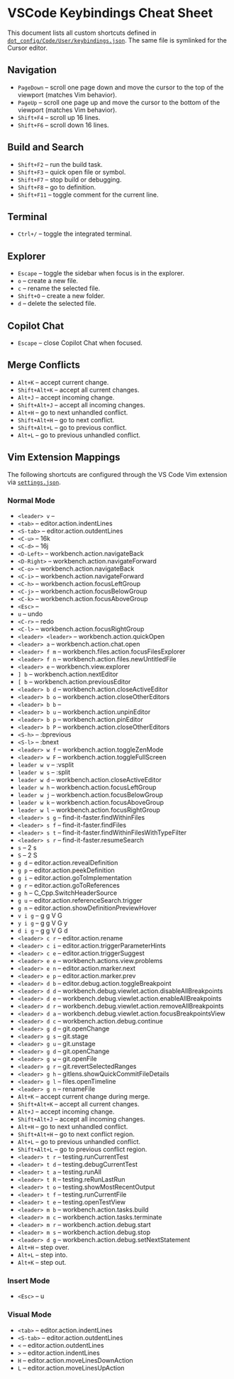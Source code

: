 # VSCode Keybindings Cheat Sheet

This document lists all custom shortcuts defined in [`dot_config/Code/User/keybindings.json`](../dot_config/Code/User/keybindings.json). The same file is symlinked for the Cursor editor.

## Navigation
- `PageDown` – scroll one page down and move the cursor to the top of the viewport (matches Vim behavior).
- `PageUp` – scroll one page up and move the cursor to the bottom of the viewport (matches Vim behavior).
- `Shift+F4` – scroll up 16 lines.
- `Shift+F6` – scroll down 16 lines.

## Build and Search
- `Shift+F2` – run the build task.
- `Shift+F3` – quick open file or symbol.
- `Shift+F7` – stop build or debugging.
- `Shift+F8` – go to definition.
- `Shift+F11` – toggle comment for the current line.

## Terminal
- `Ctrl+/` – toggle the integrated terminal.

## Explorer
- `Escape` – toggle the sidebar when focus is in the explorer.
- `o` – create a new file.
- `c` – rename the selected file.
- `Shift+O` – create a new folder.
- `d` – delete the selected file.

## Copilot Chat
- `Escape` – close Copilot Chat when focused.

## Merge Conflicts
- `Alt+K` – accept current change.
- `Shift+Alt+K` – accept all current changes.
- `Alt+J` – accept incoming change.
- `Shift+Alt+J` – accept all incoming changes.
- `Alt+H` – go to next unhandled conflict.
- `Shift+Alt+H` – go to next conflict.
- `Shift+Alt+L` – go to previous conflict.
- `Alt+L` – go to previous unhandled conflict.


## Vim Extension Mappings

The following shortcuts are configured through the VS Code Vim extension via [`settings.json`](../dot_config/Code/User/settings.json).

### Normal Mode
- `<leader> v` – <C-v>
- `<tab>` – editor.action.indentLines
- `<S-tab>` – editor.action.outdentLines
- `<C-u>` – 16k
- `<C-d>` – 16j
- `<D-Left>` – workbench.action.navigateBack
- `<D-Right>` – workbench.action.navigateForward
- `<C-o>` – workbench.action.navigateBack
- `<C-i>` – workbench.action.navigateForward
- `<C-h>` – workbench.action.focusLeftGroup
- `<C-j>` – workbench.action.focusBelowGroup
- `<C-k>` – workbench.action.focusAboveGroup
- `<Esc>` – <Esc>
- `u` – undo
- `<C-r>` – redo
- `<C-l>` – workbench.action.focusRightGroup
- `<leader> <leader>` – workbench.action.quickOpen
- `<leader> a` – workbench.action.chat.open
- `<leader> f m` – workbench.files.action.focusFilesExplorer
- `<leader> f n` – workbench.action.files.newUntitledFile
- `<leader> e` – workbench.view.explorer
- `] b` – workbench.action.nextEditor
- `[ b` – workbench.action.previousEditor
- `<leader> b d` – workbench.action.closeActiveEditor
- `<leader> b o` – workbench.action.closeOtherEditors
- `<leader> b b` – <C-6>
- `<leader> b u` – workbench.action.unpinEditor
- `<leader> b p` – workbench.action.pinEditor
- `<leader> b P` – workbench.action.closeOtherEditors
- `<S-h>` – :bprevious
- `<S-l>` – :bnext
- `<leader> w f` – workbench.action.toggleZenMode
- `<leader> w F` – workbench.action.toggleFullScreen
- `leader w v` – :vsplit
- `leader w s` – :split
- `leader w d` – workbench.action.closeActiveEditor
- `leader w h` – workbench.action.focusLeftGroup
- `leader w j` – workbench.action.focusBelowGroup
- `leader w k` – workbench.action.focusAboveGroup
- `leader w l` – workbench.action.focusRightGroup
- `<leader> s g` – find-it-faster.findWithinFiles
- `<leader> s f` – find-it-faster.findFiles
- `<leader> s t` – find-it-faster.findWithinFilesWithTypeFilter
- `<leader> s r` – find-it-faster.resumeSearch
- `s` – <leader> <leader> 2 s
- `S` – <leader> <leader> 2 S
- `g d` – editor.action.revealDefinition
- `g p` – editor.action.peekDefinition
- `g i` – editor.action.goToImplementation
- `g r` – editor.action.goToReferences
- `g h` – C_Cpp.SwitchHeaderSource
- `g u` – editor.action.referenceSearch.trigger
- `g n` – editor.action.showDefinitionPreviewHover
- `v i g` – g g V G
- `y i g` – g g V G y
- `d i g` – g g V G d
- `<leader> c r` – editor.action.rename
- `<leader> c i` – editor.action.triggerParameterHints
- `<leader> c e` – editor.action.triggerSuggest
- `<leader> e e` – workbench.actions.view.problems
- `<leader> e n` – editor.action.marker.next
- `<leader> e p` – editor.action.marker.prev
- `<leader> d b` – editor.debug.action.toggleBreakpoint
- `<leader> d d` – workbench.debug.viewlet.action.disableAllBreakpoints
- `<leader> d e` – workbench.debug.viewlet.action.enableAllBreakpoints
- `<leader> d r` – workbench.debug.viewlet.action.removeAllBreakpoints
- `<leader> d a` – workbench.debug.viewlet.action.focusBreakpointsView
- `<leader> d c` – workbench.action.debug.continue
- `<leader> g d` – git.openChange
- `<leader> g s` – git.stage
- `<leader> g u` – git.unstage
- `<leader> g d` – git.openChange
- `<leader> g w` – git.openFile
- `<leader> g r` – git.revertSelectedRanges
- `<leader> g h` – gitlens.showQuickCommitFileDetails
- `<leader> g l` – files.openTimeline
- `<leader> g n` – renameFile
- `Alt+K` – accept current change during merge.
- `Shift+Alt+K` – accept all current changes.
- `Alt+J` – accept incoming change.
- `Shift+Alt+J` – accept all incoming changes.
- `Alt+H` – go to next unhandled conflict.
- `Shift+Alt+H` – go to next conflict region.
- `Alt+L` – go to previous unhandled conflict.
- `Shift+Alt+L` – go to previous conflict region.
- `<leader> t r` – testing.runCurrentTest
- `<leader> t d` – testing.debugCurrentTest
- `<leader> t a` – testing.runAll
- `<leader> t R` – testing.reRunLastRun
- `<leader> t o` – testing.showMostRecentOutput
- `<leader> t f` – testing.runCurrentFile
- `<leader> t e` – testing.openTestView
- `<leader> m b` – workbench.action.tasks.build
- `<leader> m c` – workbench.action.tasks.terminate
- `<leader> m r` – workbench.action.debug.start
- `<leader> m s` – workbench.action.debug.stop
- `<leader> d g` – workbench.action.debug.setNextStatement
- `Alt+H` – step over.
- `Alt+L` – step into.
- `Alt+K` – step out.
### Insert Mode

- `<Esc>` – <Esc> <C-g>u

### Visual Mode
- `<tab>` – editor.action.indentLines
- `<S-tab>` – editor.action.outdentLines
- `<` – editor.action.outdentLines
- `>` – editor.action.indentLines
- `H` – editor.action.moveLinesDownAction
- `L` – editor.action.moveLinesUpAction
